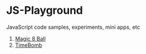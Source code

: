# JS-Playground

JavaScript code samples, experiments, mini apps, etc

1. [Magic 8 Ball](https://github.com/abeerration/JS-Playground/tree/main/demos/Magic%208%20Ball)
2. [TimeBomb](https://github.com/abeerration/JS-Playground/tree/main/demos/TimeBomb)
